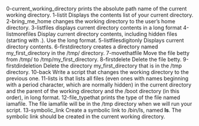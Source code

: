 0-current_working_directory prints the absolute path name of the current working directory.
1-listit Displays the contents list of your current directory.
2-bring_me_home changes the working directory to the user’s home directory.
3-listfiles displays current directory contents in a long format
4-listmorefiles Display current directory contents, including hidden files (starting with .). Use the long format.
5-listfilesdigitonly Displays current directory contents.
6-firstdirectory creates a directory named my_first_directory in the /tmp/ directory.
7-movethatfile Move the file betty from /tmp/ to /tmp/my_first_directory.
8-firstdelete Delete the file betty.
9-firstdirdeletion Delete the directory my_first_directory that is in the /tmp directory.
10-back Write a script that changes the working directory to the previous one.
11-lists is that lists all files (even ones with names beginning with a period character, which are normally hidden) in the current directory and the parent of the working directory and the /boot directory (in this order), in long format.
12-file_typethat prints the type of the file named iamafile. The file iamafile will be in the /tmp directory when we will run your script.
13-symbolic_link Create a symbolic link to /bin/ls, named __ls__. The symbolic link should be created in the current working directory.  
